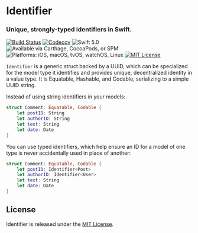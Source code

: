 # Identifier
### Unique, strongly-typed identifiers in Swift.

[![Build Status](https://travis-ci.com/mattrubin/Identifier.svg?branch=develop)](https://travis-ci.com/mattrubin/Identifier)
[![Codecov](https://img.shields.io/codecov/c/github/mattrubin/Identifier/develop.svg)](https://codecov.io/gh/mattrubin/Identifier)
![Swift 5.0](https://img.shields.io/badge/swift-5.0-orange.svg)
![Available via Carthage, CocoaPods, or SPM](https://img.shields.io/badge/via-Carthage%20%7C%20CocoaPods%20%7C%20SPM-MediumSlateBlue.svg)
![Platforms: iOS, macOS, tvOS, watchOS, Linux](https://img.shields.io/badge/platforms-iOS%20%7C%20macOS%20%7C%20tvOS%20%7C%20watchOS%20%7C%20Linux-blue.svg)
[![MIT License](https://img.shields.io/badge/license-MIT-lightgray.svg)](LICENSE.md)

`Identifier` is a generic struct backed by a UUID, which can be specialized for the model type it identifies and provides unique, decentralized identity in a value type. It is Equatable, Hashable, and Codable, serializing to a simple UUID string.

Instead of using string identifiers in your models:
```swift
struct Comment: Equatable, Codable {
    let postID: String
    let authorID: String
    let text: String
    let date: Date
}
```
You can use typed identifiers, which help ensure an ID for a model of one type is never accidentally used in place of another:
```swift
struct Comment: Equatable, Codable {
    let postID: Identifier<Post>
    let authorID: Identifier<User>
    let text: String
    let date: Date
}
```

## License

Identifier is released under the [MIT License](LICENSE.md).
